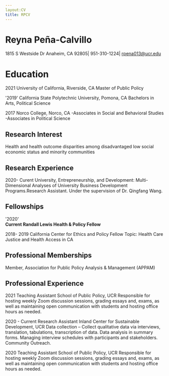 ```yaml
---
layout:CV
title: RPCV
---
```


# Reyna Peña-Calvillo 
1815 S Westside Dr Anaheim, CA 92805| 951-310-1224| rpena013@ucr.edu

# Education 

2021 University of California, Riverside, CA
Master of Public Policy

'2019' California State Polytechnic University, Pomona, CA 
Bachelors in Arts, Political Science 

2017	Norco College, Norco, CA 
-Associates in Social and Behavioral Studies 
-Associates in Political Science 

## Research Interest 

Health and health outcome disparities among disadvantaged low social economic status and minority communities

## Research Experience 

2020- Curent University, Entrepreneurship, and Development: Multi-Dimensional Analyses of University Business Development Programs.Research Assistant. Under the supervision of Dr. Qingfang Wang.

## Fellowships 

'2020' 	
__Current Randall Lewis Health & Policy Fellow__
 	

2018- 2019	California Center for Ethics and Policy Fellow 
Topic: Health Care Justice and Health Access in CA	

## Professional Memberships

Member, Association for Public Policy Analysis & Management (APPAM)  

## Professional Experience 

2021	 Teaching Assistant 
School of Public Policy, UCR
Responsible for hosting weekly Zoom discussion sessions, grading essays and, exams, as well as maintaining open communication with students and hosting office hours as needed. 

2020 - Current 	  Research Assistant 
Inland Center for Sustainable Development, UCR
Data collection – Collect qualitative data via interviews, translation, tabulations, transcription of data. Data analysis in summary forms. Managing interview schedules with participants and stakeholders. Community Outreach. 

2020  Teaching Assistant
School of Public Policy, UCR
Responsible for hosting weekly Zoom discussion sessions, grading essays and, exams, as well as maintaining open communication with students and hosting office hours as needed. 




